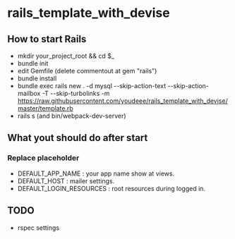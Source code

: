 # rails_template_with_devise
## How to start Rails
- mkdir your_project_root && cd $_
- bundle init
- edit Gemfile (delete commentout at gem "rails")
- bundle install
- bundle exec rails new . -d mysql --skip-action-text --skip-action-mailbox -T --skip-turbolinks -m https://raw.githubusercontent.com/youdeee/rails_template_with_devise/master/template.rb
- rails s (and bin/webpack-dev-server)

## What yout should do after start
### Replace placeholder
- DEFAULT_APP_NAME : your app name show at views.
- DEFAULT_HOST : mailer settings.
- DEFAULT_LOGIN_RESOURCES : root resources during logged in.

## TODO
- rspec settings
